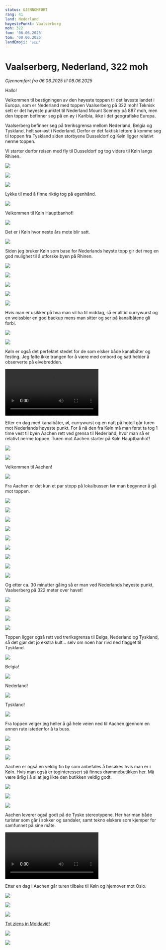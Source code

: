 ```yaml
---
status: GJENNOMFØRT
rang: 41
land: Nederland
høyestePunkt: Vaalserberg
moh: 322
fom: '06.06.2025'
tom: '08.06.2025'
landEmoji: '🇳🇱'
---
```


# Vaalserberg, Nederland, 322 moh

_Gjennomført fra 06.06.2025 til 08.06.2025_

Hallo!

Velkommen til bestigningen av den høyeste toppen til det laveste landet i Europa, som er Nederland med toppen Vaalserberg på 322 moh! Teknisk sett er det høyeste punktet til Nederland Mount Scenery på 887 moh, men den toppen befinner seg på en øy i Karibia, ikke i det geografiske Europa. 

Vaalserberg befinner seg på treriksgrensa mellom Nederland, Belgia og Tyskland, helt sør-øst i Nederland. Derfor er det faktisk lettere å komme seg til toppen fra Tyskland siden storbyene Dusseldorf og Køln ligger relativt nerme toppen.

Vi starter derfor reisen med fly til Dusseldorf og tog videre til Køln langs Rhinen.

![](../../assets/41_nederland/osl_til_køln/i_lufta.jpg)

![](../../assets/41_nederland/osl_til_køln/top_i_dusseldorf.jpg)

![](../../assets/41_nederland/osl_til_køln/over_rhinen.jpg)

Lykke til med å finne riktig tog på egenhånd.

![](../../assets/41_nederland/osl_til_køln/rutekart.jpg)

Velkommen til Køln Hauptbanhof!

![](../../assets/41_nederland/osl_til_køln/køln_togstasjon.jpg)

Det er i Køln hvor neste års mote blir satt.

![](../../assets/41_nederland/køln/goth.jpg)

Siden jeg bruker Køln som base for Nederlands høyste topp gir det meg en god mulighet til å utforske byen på Rhinen.

![](../../assets/41_nederland/køln/kølner_domen.jpg)

![](../../assets/41_nederland/køln/togbru.jpg)

![](../../assets/41_nederland/køln/over_togbru.jpg)

![](../../assets/41_nederland/køln/domen_og_elvebredden.jpg)

![](../../assets/41_nederland/køln/over_rhinen.jpg)

Hvis man er usikker på hva man vil ha til middag, så er alltid currywurst og en weissbier en god backup mens man sitter og ser på kanalbåtene gli forbi.

![](../../assets/41_nederland/køln/currywurst.jpg)

![](../../assets/41_nederland/køln/kanalbåt.jpg)

Køln er også det perfektet stedet for de som elsker både kanalbåter og festing. Jeg følte ikke trangen for å være med ombord og satt helder å observerte på elvebredden.

<video controls>
  <source src="/41_nederland/teknobåt.MP4" type="video/mp4">
</video>

Etter en dag med kanalbåter, øl, currywurst og en natt på hotell går turen mot Nederlands høyeste punkt. For å nå den fra Køln må man først ta tog 1 time vest til byen Aachen rett ved grensa til Nederland, hvor man så er relativt nerme toppen. Turen mot Aachen starter på Køln Hauptbanhof!

![](../../assets/41_nederland/køln_til_aachen/køln_haptbahnhof.jpg)

![](../../assets/41_nederland/køln_til_aachen/i_toget.jpg)

Velkommen til Aachen!

![](../../assets/41_nederland/køln_til_aachen/aachen_hauptbahnhof.jpg)

Fra Aachen er det kun et par stopp på lokalbussen før man begynner å gå mot toppen.

![](../../assets/41_nederland/til_toppen/buss_achen.jpg)

![](../../assets/41_nederland/til_toppen/buss_grensa_nederland.jpg)

![](../../assets/41_nederland/til_toppen/i_byen.jpg)

![](../../assets/41_nederland/til_toppen/gjennom_åkere_1.jpg)

![](../../assets/41_nederland/til_toppen/gjennom_åkere_2.jpg)

![](../../assets/41_nederland/til_toppen/gul_åker.jpg)

![](../../assets/41_nederland/til_toppen/gjennom_skog_1.jpg)

![](../../assets/41_nederland/til_toppen/gjennom_skog_2.jpg)

![](../../assets/41_nederland/til_toppen/gjennom_skog_3.jpg)

Og etter ca. 30 minutter gåing så er man ved Nederlands høyeste punkt, Vaalserberg på 322 meter over havet!

![](../../assets/41_nederland/toppen/toppen.jpg)

![](../../assets/41_nederland/toppen/toppen_nerme.jpg)

![](../../assets/41_nederland/toppen/utsikt_1.jpg)

![](../../assets/41_nederland/toppen/utsikt_2.jpg)

Toppen ligger også rett ved treriksgrensa til Belga, Nederland og Tyskland, så det gjør det jo ekstra kult... selv om noen har rivd ned flagget til Tyskland.

![](../../assets/41_nederland/treriksgrense/treriksgrensa.jpg)

Belgia!

![](../../assets/41_nederland/treriksgrense/belgia.jpg)

Nederland!

![](../../assets/41_nederland/treriksgrense/nederland.jpg)

Tyskland!

![](../../assets/41_nederland/treriksgrense/tyskland.jpg)

Fra toppen velger jeg heller å gå hele veien ned til Aachen gjennom en annen rute istedenfor å ta buss.

![](../../assets/41_nederland/toppen_til_aachen/skog.jpg)

![](../../assets/41_nederland/toppen_til_aachen/åker_1.jpg)

![](../../assets/41_nederland/toppen_til_aachen/åker_2.jpg)

Aachen er også en veldig fin by som anbefales å besøkes hvis man er i Køln. Hvis man også er toginteressert så finnes drømmebutikken her. Må være årlig i å si at jeg likte den butikken veldig godt.

![](../../assets/41_nederland/aachen/togbutikk_ute.jpg)

![](../../assets/41_nederland/aachen/togbutikk_inne.jpg)

![](../../assets/41_nederland/aachen/fint_hus.jpg)

Aachen leverer også godt på de Tyske stereotypene. Her har man både turister som går i sokker og sandaler, samt tekno elskere som kjemper for samfunnet på sine måte.

<video controls>
  <source src="/41_nederland/demonstrasjon.mp4" type="video/mp4">
</video>

Etter en dag i Aachen går turen tilbake til Køln og hjemover mot Oslo.

![](../../assets/41_nederland/aachen_til_køln/togstasjon.jpg)

![](../../assets/41_nederland/aachen_til_køln/tog.jpg)

![](../../assets/41_nederland/aachen_til_køln/på_vei.jpg)

[Tot ziens in Moldavië!](/topper/39_moldova)

![](../../assets/41_nederland/køln_til_osl/køln_togstasjon.jpg)

![](../../assets/41_nederland/køln_til_osl/i_lufta.jpg)